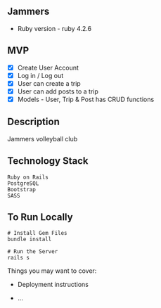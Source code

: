 ## Jammers

* Ruby version - ruby 4.2.6

## MVP
- [X] Create User Account 
- [X] Log in / Log out
- [X] User can create a trip 
- [X] User can add posts to a trip
- [X] Models - User, Trip & Post has CRUD functions

## Description

Jammers volleyball club

## Technology Stack
```
Ruby on Rails
PostgreSQL
Bootstrap
SASS
```

## To Run Locally
```
# Install Gem Files
bundle install
```

```
# Run the Server
rails s
```

Things you may want to cover:

* Deployment instructions

* ...

